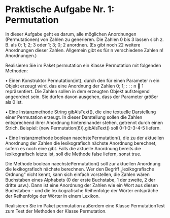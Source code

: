 # Praktische Aufgabe Nr. 1: Permutation

In dieser Aufgabe geht es darum, alle möglichen Anordnungen (Permutationen) von Zahlen zu generieren. Die Zahlen 0 bis 3 lassen sich z. B. als 0; 1; 2; 3 oder 1; 3; 0; 2 anordnen. (Es gibt noch 22 weitere
Anordnungen dieser Zahlen. Allgemein gibt es für n verschiedene Zahlen n! Anordnungen.)

Realisieren Sie im Paket permutation ein Klasse Permutation mit folgenden Methoden:

• Einen Konstruktor Permutation(int), durch den für einen Parameter n ein Objekt erzeugt wird, das eine Anordnung der Zahlen 0; 1; : : : n 􀀀 1 repräsentiert. Die Zahlen sollen in dem erzeugten
Objekt aufsteigend angeordnet sein. Sie dürfen davon ausgehen, dass der Parameter größer als 0 ist.

• Eine Instanzmethode String gibAlsText(), die eine textuelle Darstellung einer Permutation erzeugt. In dieser Darstellung sollen die Zahlen entsprechend ihrer Anordnung hintereinander
stehen, getrennt durch einen Strich. Beispiel: (new Permutation(6)).gibAlsText() soll 0-1-2-3-4-5 liefern.

• Eine Instanzmethode boolean naechstePermutation(), die zu der aktuellen Anordnung der Zahlen die lexikografisch nächste Anordnung berechnet, sofern es noch eine gibt. Falls die
aktuelle Anordnung bereits die lexikografisch letzte ist, soll die Methode false liefern, sonst true.

Die Methode boolean naechstePermutation() soll zur aktuellen Anordnung die lexikografisch nächste berechnen. Wer den Begriff „lexikografische Ordnung“ nicht kennt, kann sich einfach vorstellen,
die Zahlen wären Buchstaben eines Alphabets (0 der erste Buchstabe, 1 der zweite, 2 der dritte usw.). Dann ist eine Anordnung der Zahlen wie ein Wort aus diesen Buchstaben - und die
lexikografische Reihenfolge der Wörter entspräche der Reihenfolge der Wörter in einem Lexikon.

Realisieren Sie im Paket permutation außerdem eine Klasse PermutationTest zum Test der Methoden der Klasse Permutation.
